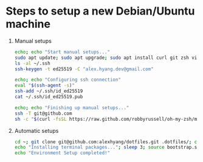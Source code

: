 # Steps to setup a new Debian/Ubuntu machine
1.  Manual setups
    ```sh
    echo; echo "Start manual setups..."
    sudo apt update; sudo apt upgrade; sudo apt install curl git zsh vim tmux;
    ls -al ~/.ssh
    ssh-keygen -t ed25519 -C "alex.hyang.dev@gmail.com"
    ```
    ```sh
    echo; echo "Configuring ssh connection"
    eval "$(ssh-agent -s)"
    ssh-add ~/.ssh/id_ed25519
    cat ~/.ssh/id_ed25519.pub
    ```
    ```sh
    echo; echo "Finishing up manual setups..."
    ssh -T git@github.com
    sh -c "$(curl -fsSL https://raw.github.com/robbyrussell/oh-my-zsh/master/tools/install.sh)"
    ```

1.  Automatic setups
    ```sh
    cd ~; git clone git@github.com:alexhyang/dotfiles.git .dotfiles/; cd ~/.dotfiles
    echo "Installing terminal packages..."; sleep 3; source bootstrap.sh
    echo "Environment Setup completed!"
    ```

